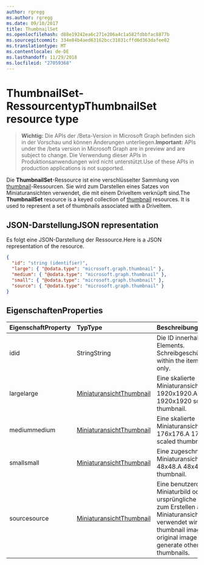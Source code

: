 ```yaml
---
author: rgregg
ms.author: rgregg
ms.date: 09/10/2017
title: ThumbnailSet
ms.openlocfilehash: d88e19242ea6c271e206a4c1a582fdbbfac8877b
ms.sourcegitcommit: 334e84b4aed63162bcc31831cffd6d363dafee02
ms.translationtype: MT
ms.contentlocale: de-DE
ms.lasthandoff: 11/29/2018
ms.locfileid: "27059368"
---
```

# <a name="thumbnailset-resource-type"></a><span data-ttu-id="b20bf-102">ThumbnailSet-Ressourcentyp</span><span class="sxs-lookup"><span data-stu-id="b20bf-102">ThumbnailSet resource type</span></span>

> <span data-ttu-id="b20bf-103">**Wichtig:** Die APIs der /Beta-Version in Microsoft Graph befinden sich in der Vorschau und können Änderungen unterliegen.</span><span class="sxs-lookup"><span data-stu-id="b20bf-103">**Important:** APIs under the /beta version in Microsoft Graph are in preview and are subject to change.</span></span> <span data-ttu-id="b20bf-104">Die Verwendung dieser APIs in Produktionsanwendungen wird nicht unterstützt.</span><span class="sxs-lookup"><span data-stu-id="b20bf-104">Use of these APIs in production applications is not supported.</span></span>

<span data-ttu-id="b20bf-p102">Die **ThumbnailSet**-Ressource ist eine verschlüsselter Sammlung von [thumbnail](thumbnail.md)-Ressourcen. Sie wird zum Darstellen eines Satzes von Miniaturansichten verwendet, die mit einem DriveItem verknüpft sind.</span><span class="sxs-lookup"><span data-stu-id="b20bf-p102">The **ThumbnailSet** resource is a keyed collection of [thumbnail](thumbnail.md) resources. It is used to represent a set of thumbnails associated with a DriveItem.</span></span>

## <a name="json-representation"></a><span data-ttu-id="b20bf-107">JSON-Darstellung</span><span class="sxs-lookup"><span data-stu-id="b20bf-107">JSON representation</span></span>

<span data-ttu-id="b20bf-108">Es folgt eine JSON-Darstellung der Ressource.</span><span class="sxs-lookup"><span data-stu-id="b20bf-108">Here is a JSON representation of the resource.</span></span>

<!-- {
  "blockType": "resource",
  "optionalProperties": ["source", "small", "medium", "large"],
  "openType": true,
  "keyProperty": "id",
  "@odata.type": "microsoft.graph.thumbnailSet"
} -->

```json
{
  "id": "string (identifier)",
  "large": { "@odata.type": "microsoft.graph.thumbnail" },
  "medium": { "@odata.type": "microsoft.graph.thumbnail" },
  "small": { "@odata.type": "microsoft.graph.thumbnail" },
  "source": { "@odata.type": "microsoft.graph.thumbnail" }
}
```

## <a name="properties"></a><span data-ttu-id="b20bf-109">Eigenschaften</span><span class="sxs-lookup"><span data-stu-id="b20bf-109">Properties</span></span>

| <span data-ttu-id="b20bf-110">Eigenschaft</span><span class="sxs-lookup"><span data-stu-id="b20bf-110">Property</span></span> | <span data-ttu-id="b20bf-111">Typ</span><span class="sxs-lookup"><span data-stu-id="b20bf-111">Type</span></span>                      | <span data-ttu-id="b20bf-112">Beschreibung</span><span class="sxs-lookup"><span data-stu-id="b20bf-112">Description</span></span>                                                                       |
|:---------|:--------------------------|:----------------------------------------------------------------------------------|
| <span data-ttu-id="b20bf-113">id</span><span class="sxs-lookup"><span data-stu-id="b20bf-113">id</span></span>       | <span data-ttu-id="b20bf-114">String</span><span class="sxs-lookup"><span data-stu-id="b20bf-114">String</span></span>                    | <span data-ttu-id="b20bf-p103">Die ID innerhalb des Elements. Schreibgeschützt.</span><span class="sxs-lookup"><span data-stu-id="b20bf-p103">The id within the item. Read-only.</span></span>                                                |
| <span data-ttu-id="b20bf-117">large</span><span class="sxs-lookup"><span data-stu-id="b20bf-117">large</span></span>    | [<span data-ttu-id="b20bf-118">Miniaturansicht</span><span class="sxs-lookup"><span data-stu-id="b20bf-118">Thumbnail</span></span>](thumbnail.md) | <span data-ttu-id="b20bf-119">Eine skalierte Miniaturansicht von 1920x1920.</span><span class="sxs-lookup"><span data-stu-id="b20bf-119">A 1920x1920 scaled thumbnail.</span></span>                                                     |
| <span data-ttu-id="b20bf-120">medium</span><span class="sxs-lookup"><span data-stu-id="b20bf-120">medium</span></span>   | [<span data-ttu-id="b20bf-121">Miniaturansicht</span><span class="sxs-lookup"><span data-stu-id="b20bf-121">Thumbnail</span></span>](thumbnail.md) | <span data-ttu-id="b20bf-122">Eine skalierte Miniaturansicht von 176x176.</span><span class="sxs-lookup"><span data-stu-id="b20bf-122">A 176x176 scaled thumbnail.</span></span>                                                       |
| <span data-ttu-id="b20bf-123">small</span><span class="sxs-lookup"><span data-stu-id="b20bf-123">small</span></span>    | [<span data-ttu-id="b20bf-124">Miniaturansicht</span><span class="sxs-lookup"><span data-stu-id="b20bf-124">Thumbnail</span></span>](thumbnail.md) | <span data-ttu-id="b20bf-125">Eine zugeschnittene Miniaturansicht von 48x48.</span><span class="sxs-lookup"><span data-stu-id="b20bf-125">A 48x48 cropped thumbnail.</span></span>                                                        |
| <span data-ttu-id="b20bf-126">source</span><span class="sxs-lookup"><span data-stu-id="b20bf-126">source</span></span>   | [<span data-ttu-id="b20bf-127">Miniaturansicht</span><span class="sxs-lookup"><span data-stu-id="b20bf-127">Thumbnail</span></span>](thumbnail.md) | <span data-ttu-id="b20bf-128">Eine benutzerdefiniertes Miniaturbild oder das ursprüngliche Bild, das zum Erstellen anderer Miniaturansichten verwendet wird.</span><span class="sxs-lookup"><span data-stu-id="b20bf-128">A custom thumbnail image or the original image used to generate other thumbnails.</span></span> |

<!-- uuid: 8fcb5dbc-d5aa-4681-8e31-b001d5168d79
2015-10-25 14:57:30 UTC -->
<!-- {
  "type": "#page.annotation",
  "description": "ThumbnailSet enables access to thumbnails of different sizes",
  "section": "documentation",
  "tocPath": "Resources/ThumbnailSet"
} -->
